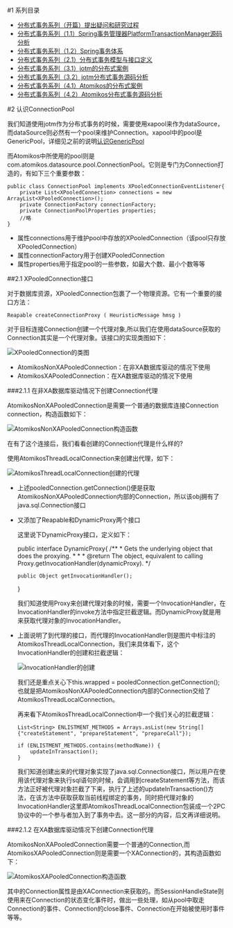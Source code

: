 #1 系列目录

-	[分布式事务系列（开篇）提出疑问和研究过程](http://my.oschina.net/pingpangkuangmo/blog/413518)
-	[分布式事务系列（1.1）Spring事务管理器PlatformTransactionManager源码分析](http://my.oschina.net/pingpangkuangmo/blog/415162)
-	[分布式事务系列（1.2）Spring事务体系](http://my.oschina.net/pingpangkuangmo/blog/416038)
-	[分布式事务系列（2.1）分布式事务模型与接口定义](http://my.oschina.net/pingpangkuangmo/blog/417479)
-	[分布式事务系列（3.1）jotm的分布式案例](http://my.oschina.net/pingpangkuangmo/blog/419374)
-	[分布式事务系列（3.2）jotm分布式事务源码分析](http://my.oschina.net/pingpangkuangmo/blog/420831)
-	[分布式事务系列（4.1）Atomikos的分布式案例](http://my.oschina.net/pingpangkuangmo/blog/423210)
-	[分布式事务系列（4.2）Atomikos分布式事务源码分析](http://my.oschina.net/pingpangkuangmo/blog/420831)

#2 认识ConnectionPool

我们知道使用jotm作为分布式事务的时候，需要使用xapool来作为dataSource，而dataSource则必然有一个pool来维护Connection。xapool中的pool是GenericPool，详细见之前的说明[认识GenericPool](http://my.oschina.net/pingpangkuangmo/blog/420831#OSC_h3_9)

而Atomikos中所使用的pool则是com.atomikos.datasource.pool.ConnectionPool。它则是专门为Connection打造的，有如下三个重要参数：

	public class ConnectionPool implements XPooledConnectionEventListener{
		private List<XPooledConnection> connections = new ArrayList<XPooledConnection>();
		private ConnectionFactory connectionFactory;
		private ConnectionPoolProperties properties;
		//略
	}

-	属性connections用于维护pool中存放的XPooledConnection（该pool只存放XPooledConnection）
-	属性connectionFactory用于创建XPooledConnection
-	属性properties用于指定pool的一些参数，如最大个数、最小个数等等

##2.1 XPooledConnection接口

对于数据库资源，XPooledConnection包裹了一个物理资源。它有一个重要的接口方法：

	Reapable createConnectionProxy ( HeuristicMessage hmsg )

对于目标连接Connection创建一个代理对象,所以我们在使用dataSource获取的Connection其实是一个代理对象。该接口的实现类图如下：

![XPooledConnection的类图](https://static.oschina.net/uploads/img/201506/01075129_SVGg.png "XPooledConnection的类图")

-	AtomikosNonXAPooledConnection：在非XA数据库驱动的情况下使用
-	AtomikosXAPooledConnection：在XA数据库驱动的情况下使用

###2.1.1 在非XA数据库驱动情况下创建Connection代理

AtomikosNonXAPooledConnection是需要一个普通的数据库连接Connection connection，构造函数如下：

![AtomikosNonXAPooledConnection构造函数](https://static.oschina.net/uploads/img/201506/01083314_7GM6.png "AtomikosNonXAPooledConnection构造函数")

在有了这个连接后，我们看看创建的Connection代理是什么样的?

使用AtomikosThreadLocalConnection来创建出代理，如下：

![AtomikosThreadLocalConnection创建的代理](https://static.oschina.net/uploads/img/201506/01080153_3O7e.png "AtomikosThreadLocalConnection创建的代理")

-	上述pooledConnection.getConnection()便是获取AtomikosNonXAPooledConnection内部的Connection，所以该obj拥有了java.sql.Connection接口
-	又添加了Reapable和DynamicProxy两个接口

	这里说下DynamicProxy接口，定义如下：

	public interface DynamicProxy{
		/**
		 * Gets the underlying object that does the proxying.
		 *
		 * 
		 * @return The object, equivalent to calling Proxy.getInvocationHandler(dynamicProxy).
		 */
	
		public Object getInvocationHandler();
	}

	我们知道使用Proxy来创建代理对象的时候，需要一个InvocationHandler，在InvocationHandler的invoke方法中指定拦截逻辑。而DynamicProxy就是用来获取代理对象的InvocationHandler。

-	上面说明了到代理的接口，而代理的InvocationHandler则是图片中标注的AtomikosThreadLocalConnection，我们来具体看下，这个InvocationHandler的创建和拦截逻辑：

	![InvocationHandler的创建](https://static.oschina.net/uploads/img/201506/01081737_IKh7.png "InvocationHandler的创建")

	我们还是重点关心下this.wrapped = pooledConnection.getConnection();也就是把AtomikosNonXAPooledConnection内部的Connection交给了AtomikosThreadLocalConnection。

	再来看下AtomikosThreadLocalConnection中一个我们关心的拦截逻辑：

		List<String> ENLISTMENT_METHODS = Arrays.asList(new String[] {"createStatement", "prepareStatement", "prepareCall"});
	
		if (ENLISTMENT_METHODS.contains(methodName)) {
	    	updateInTransaction();
	    }

	我们知道创建出来的代理对象实现了java.sql.Connection接口，所以用户在使用该代理对象来执行sql语句的时候，会调用到createStatement等方法，而该方法正好被代理对象拦截了下来，执行了上述的updateInTransaction()方法，在该方法中获取获取当前线程绑定的事务，同时把代理对象的InvocationHandler这里即AtomikosThreadLocalConnection包装成一个2PC协议中的一个参与者加入到了事务中去。这一部分的内容，后文再详细说明。

###2.1.2 在XA数据库驱动情况下创建Connection代理

AtomikosNonXAPooledConnection需要一个普通的Connection,而AtomikosXAPooledConnection则是需要一个XAConnection的，其构造函数如下：

![AtomikosXAPooledConnection构造函数](https://static.oschina.net/uploads/img/201506/01083530_Bb9q.png "AtomikosXAPooledConnection构造函数")

其中的Connection属性是由XAConnection来获取的。而SessionHandleState则使用来在Connection的状态变化事件时，做出一些处理，如从pool中取走Connection的事件、Connection的close事件、Connection在开始被使用时事件等等。



